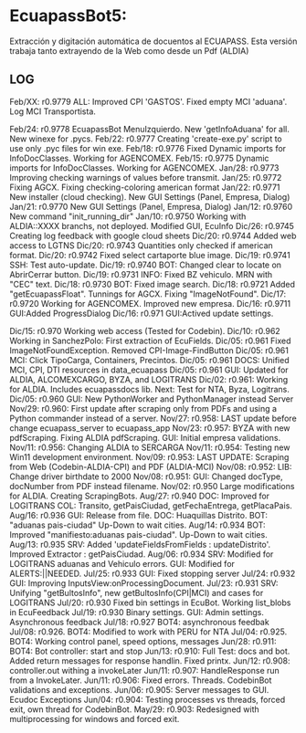 # EcuapassBot5: 
Extracción y digitación automática de docuentos al ECUAPASS.
Esta versión trabaja tanto extrayendo de la Web como desde un Pdf (ALDIA)

## LOG
Feb/XX: r0.9779 ALL: Improved CPI 'GASTOS'. Fixed empty MCI 'aduana'. Log MCI Transportista.  

Feb/24: r0.9778 EcuapassBot MenuIzquierdo. New 'getInfoAduana' for all. New winexe for .pycs.
Feb/22: r0.9777 Creating 'create-exe.py' script to use only .pyc files for win exe.
Feb/18: r0.9776 Fixed Dynamic imports for InfoDocClasses. Working for AGENCOMEX.
Feb/15: r0.9775 Dynamic imports for InfoDocClasses. Working for AGENCOMEX.
Jan/28: r0.9773 Improving checking warnings of values before transmit.
Jan/25: r0.9772 Fixing AGCX. Fixing checking-coloring american format
Jan/22: r0.9771 New installer (cloud checking). New GUI Settings (Panel, Empresa, Dialog)
Jan/21: r0.9770 New GUI Settings (Panel, Empresa, Dialog)
Jan/12: r0.9760 New command "init_running_dir"
Jan/10: r0.9750 Working with ALDIA::XXXX branchs, not deployed. Modified GUI, EcuInfo
Dic/26: r0.9745 Creating log feedback with google cloud sheets
Dic/20: r0.9744 Added web access to LGTNS
Dic/20: r0.9743 Quantities only checked if american format.
Dic/20: r0.9742 Fixed select cartaporte blue image.
Dic/19: r0.9741 SSH: Test auto-update.
Dic/19: r0.9740 BOT: Changed clear to locate on AbrirCerrar button.
Dic/19: r0.9731 INFO: Fixed BZ vehiculo. MRN with "CEC" text.
Dic/18: r0.9730 BOT: Fixed image search.
Dic/18: r0.9721 Added "getEcuapassFloat". Tunnings for AGCX. Fixing "ImageNotFound".
Dic/17: r0.9720 Working for AGENCOMEX. Improved new empresa. 
Dic/16: r0.9711 GUI:Added ProgressDialog
Dic/16: r0.971  GUI:Actived update settings.

Dic/15: r0.970  Working web access (Tested for Codebin).
Dic/10: r0.962  Working in SanchezPolo: First extraction of EcuFields.
Dic/05: r0.961  Fixed ImageNotFoundException. Removed CPI-Image-FindButton
Dic/05: r0.961  MCI: Click TipoCarga, Containers, Precintos.
Dic/05: r0.961  DOCS: Unified MCI, CPI, DTI resources in data_ecuapass
Dic/05: r0.961  GUI: Updated for ALDIA, ALCOMEXCARGO, BYZA, and LOGITRANS
Dic/02: r0.961: Working for ALDIA. Includes ecuapassdocs lib. Next: Test for NTA, Byza, Logitrans.
Dic/05: r0.960  GUI: New PythonWorker and PythonManager instead Server
Nov/29: r0.960: First update after scraping only from PDFs and using a Python commander instead of a server.
Nov/27: r0.958: LAST update before change ecuapass_server to ecuapass_app
Nov/23: r0.957: BYZA with new pdfScraping. Fixing ALDIA pdfScraping. GUI: Initial empresa validations.
Nov/11: r0.956: Changing ALDIA to SERCARGA
Nov/11: r0.954: Testing new Win11 development environment. 
Nov/09: r0.953: LAST UPDATE: Scraping from Web (Codebin-ALDIA-CPI) and PDF (ALDIA-MCI) 
Nov/08: r0.952: LIB: Change driver birthdate to 2000
Nov/08: r0.951: GUI: Changed docType, docNumber from PDF instead filename.
Nov/02: r0.950  Large modifications for ALDIA. Creating ScrapingBots.
Aug/27: r0.940  DOC: Improved for LOGITRANS COL: Transito, getPaisCiudad, getFechaEntrega, getPlacaPais.
Aug/16: r0.936  GUI: Release from file. DOC: Huaquillas Distrito. BOT: "aduanas pais-ciudad" Up-Down to wait cities.
Aug/14: r0.934  BOT: Improved "manifiesto:aduanas pais-ciudad". Up-Down to wait cities.
Aug/13: r0.935  SRV: Added 'updateFieldsFromFields : updateDistrito'. Improved Extractor : getPaisCiudad.
Aug/06: r0.934  SRV: Modified for LOGITRANS aduanas and Vehiculo errors. GUI: Modified for ALERTS:||NEEDED.
Jul/25: r0.933  GUI: Fixed stopping server
Jul/24: r0.932  GUI: Improving InputsView:onProcessingDocument.
Jul/23: r0.931  SRV: Unifying "getBultosInfo", new getBultosInfo(CPI|MCI) and cases for LOGITRANS
Jul/20: r0.930  Fixed bin settings in EcuBot. Working list_blobs in EcuFeedback
Jul/19: r0.930  Binary settings. GUI: Admin settings. Asynchronous feedback
Jul/18: r0.927  BOT4: asynchronous feedbak
Jul/08: r0.926. BOT4: Modified to work with PERU for NTA
Jul/04: r0.925. BOT4: Working control panel, speed options, messages
Jun/28: r0.911: BOT4: Bot controller: start and stop
Jun/13: r0.910: Full Test: docs and bot. Added return messages for response handlin. Fixed printx.
Jun/12: r0.908: controller.out withing a invokeLater
Jun/11: r0.907: HandleResponse run from a InvokeLater.
Jun/11: r0.906: Fixed errors. Threads. CodebinBot validations and exceptions.
Jun/06: r0.905: Server messages to GUI. Ecudoc Exceptions 
Jun/04: r0.904: Testing processes vs threads, forced exit, own thread for CodebinBot.
May/29: r0.903: Redesigned with multiprocessing for windows and forced exit.


